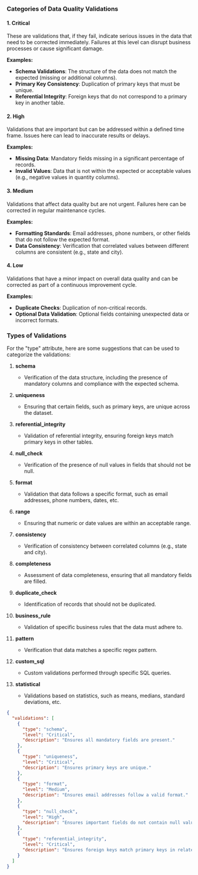 ### Categories of Data Quality Validations

#### 1. Critical
These are validations that, if they fail, indicate serious issues in the data that need to be corrected immediately. Failures at this level can disrupt business processes or cause significant damage.

**Examples:**
- **Schema Validations**: The structure of the data does not match the expected (missing or additional columns).
- **Primary Key Consistency**: Duplication of primary keys that must be unique.
- **Referential Integrity**: Foreign keys that do not correspond to a primary key in another table.

#### 2. High
Validations that are important but can be addressed within a defined time frame. Issues here can lead to inaccurate results or delays.

**Examples:**
- **Missing Data**: Mandatory fields missing in a significant percentage of records.
- **Invalid Values**: Data that is not within the expected or acceptable values (e.g., negative values in quantity columns).

#### 3. Medium
Validations that affect data quality but are not urgent. Failures here can be corrected in regular maintenance cycles.

**Examples:**
- **Formatting Standards**: Email addresses, phone numbers, or other fields that do not follow the expected format.
- **Data Consistency**: Verification that correlated values between different columns are consistent (e.g., state and city).

#### 4. Low
Validations that have a minor impact on overall data quality and can be corrected as part of a continuous improvement cycle.

**Examples:**
- **Duplicate Checks**: Duplication of non-critical records.
- **Optional Data Validation**: Optional fields containing unexpected data or incorrect formats.

### Types of Validations

For the "type" attribute, here are some suggestions that can be used to categorize the validations:

1. **schema**
   - Verification of the data structure, including the presence of mandatory columns and compliance with the expected schema.

2. **uniqueness**
   - Ensuring that certain fields, such as primary keys, are unique across the dataset.

3. **referential_integrity**
   - Validation of referential integrity, ensuring foreign keys match primary keys in other tables.

4. **null_check**
   - Verification of the presence of null values in fields that should not be null.

5. **format**
   - Validation that data follows a specific format, such as email addresses, phone numbers, dates, etc.

6. **range**
   - Ensuring that numeric or date values are within an acceptable range.

7. **consistency**
   - Verification of consistency between correlated columns (e.g., state and city).

8. **completeness**
   - Assessment of data completeness, ensuring that all mandatory fields are filled.

9. **duplicate_check**
   - Identification of records that should not be duplicated.

10. **business_rule**
    - Validation of specific business rules that the data must adhere to.

11. **pattern**
    - Verification that data matches a specific regex pattern.

12. **custom_sql**
    - Custom validations performed through specific SQL queries.

13. **statistical**
    - Validations based on statistics, such as means, medians, standard deviations, etc.

```json
{
  "validations": [
    {
      "type": "schema",
      "level": "Critical",
      "description": "Ensures all mandatory fields are present."
    },
    {
      "type": "uniqueness",
      "level": "Critical",
      "description": "Ensures primary keys are unique."
    },
    {
      "type": "format",
      "level": "Medium",
      "description": "Ensures email addresses follow a valid format."
    },
    {
      "type": "null_check",
      "level": "High",
      "description": "Ensures important fields do not contain null values."
    },
    {
      "type": "referential_integrity",
      "level": "Critical",
      "description": "Ensures foreign keys match primary keys in related tables."
    }
  ]
}
```
